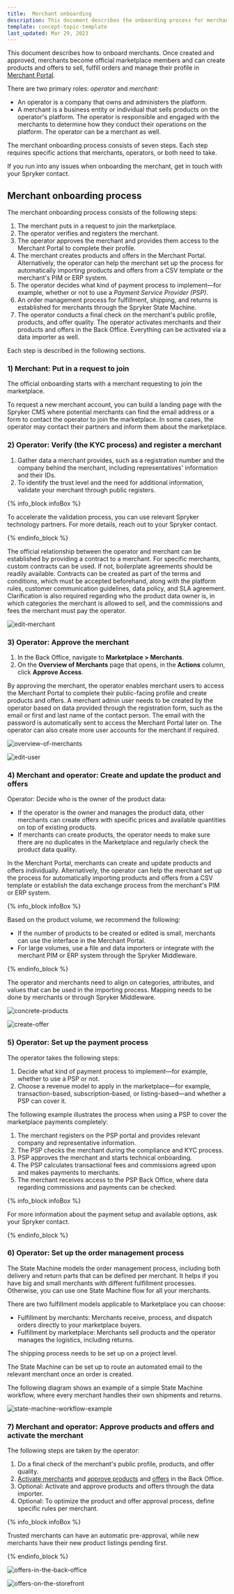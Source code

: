 ```yaml
---
title:  Merchant onboarding
description: This document describes the onboarding process for merchants and gives step-by-step instructions for marketplace operators.
template: concept-topic-template
last_updated: Mar 29, 2023
---
```


This document describes how to onboard merchants.
Once created and approved, merchants become official marketplace members and can create products and offers to sell, fulfill orders and manage their profile in [Merchant Portal](/docs/marketplace/user/intro-to-spryker-marketplace/merchant-portal.html).

There are two primary roles: *operator* and *merchant*:
* An operator is a company that owns and administers the platform.
* A merchant is a business entity or individual that sells products on the operator's platform. The operator is responsible and engaged with the merchants to determine how they conduct their operations on the platform. The operator can be a merchant as well.

The merchant onboarding process consists of seven steps. Each step requires specific actions that merchants, operators, or both need to take. 

If you run into any issues when onboarding the merchant, get in touch with your Spryker contact.

## Merchant onboarding process

The merchant onboarding process consists of the following steps:

1. The merchant puts in a request to join the marketplace.
2. The operator verifies and registers the merchant.
3. The operator approves the merchant and provides them access to the Merchant Portal to complete their profile.
4. The merchant creates products and offers in the Merchant Portal. Alternatively, the operator can help the merchant set up the process for automatically importing products and offers from a CSV template or the merchant's PIM or ERP system.
5. The operator decides what kind of payment process to implement—for example, whether or not to use a *Payment Service Provider (PSP)*.
6. An order management process for fulfillment, shipping, and returns is established for merchants through the Spryker State Machine.
7. The operator conducts a final check on the merchant's public profile, products, and offer quality. The operator activates merchants and their products and offers in the Back Office. Everything can be activated via a data importer as well.

Each step is described in the following sections.

### 1) Merchant: Put in a request to join

The official onboarding starts with a merchant requesting to join the marketplace. 

To request a new merchant account, you can build a landing page with the Spryker CMS where potential merchants can find the email address or a form to contact the operator to join the marketplace. In some cases, the operator may contact their partners and inform them about the marketplace.

### 2) Operator: Verify (the KYC process) and register a merchant

1. Gather data a merchant provides, such as a registration number and the company behind the merchant, including representatives' information and their IDs.
2. To identify the trust level and the need for additional information, validate your merchant through public registers. 

{% info_block infoBox %}

To accelerate the validation process, you can use relevant Spryker technology partners. For more details, reach out to your Spryker contact.

{% endinfo_block %}

The official relationship between the operator and merchant can be established by providing a contract to a merchant. For specific merchants, custom contracts can be used. If not, boilerplate agreements should be readily available. Contracts can be created as part of the terms and conditions, which must be accepted beforehand, along with the platform rules, customer communication guidelines, data policy, and SLA agreement. Clarification is also required regarding who the product data owner is, in which categories the merchant is allowed to sell, and the commissions and fees the merchant must pay the operator.

![edit-merchant](https://spryker.s3.eu-central-1.amazonaws.com/docs/marketplace/user/intro-to-spryker-marketplace/merchant-onboarding/step-2-edit-merchant.png)

### 3) Operator: Approve the merchant

1. In the Back Office, navigate to **Marketplace&nbsp;<span aria-label="and then">></span> Merchants**.
2. On the **Overview of Merchants** page that opens, in the **Actions** column, click **Approve Access**. 

By approving the merchant, the operator enables merchant users to access the Merchant Portal to complete their public-facing profile and create products and offers. 
A merchant admin user needs to be created by the operator based on data provided through the registration form, such as the email or first and last name of the contact person. 
The email with the password is automatically sent to access the Merchant Portal later on. The operator can also create more user accounts for the merchant if required.

![overview-of-merchants](https://spryker.s3.eu-central-1.amazonaws.com/docs/marketplace/user/intro-to-spryker-marketplace/merchant-onboarding/step-3-overview-of-merchants.png)

![edit-user](https://spryker.s3.eu-central-1.amazonaws.com/docs/marketplace/user/intro-to-spryker-marketplace/merchant-onboarding/step-3-edit-user.png)

### 4) Merchant and operator: Create and update the product and offers

Operator: Decide who is the owner of the product data:
* If the operator is the owner and manages the product data, other merchants can create offers with specific prices and available quantities on top of existing products.
* If merchants can create products, the operator needs to make sure there are no duplicates in the Marketplace and regularly check the product data quality.

In the Merchant Portal, merchants can create and update products and offers individually. Alternatively, the operator can help the merchant set up the process for automatically importing products and offers from a CSV template or establish the data exchange process from the merchant's PIM or ERP system.

{% info_block infoBox %}

Based on the product volume, we recommend the following:
- If the number of products to be created or edited is small, merchants can use the interface in the Merchant Portal.
- For large volumes, use a file and data importers or integrate with the merchant PIM or ERP system through the Spryker Middleware.

{% endinfo_block %}

The operator and merchants need to align on categories, attributes, and values that can be used in the importing process. Mapping needs to be done by merchants or through Spryker Middleware.

![concrete-products](https://spryker.s3.eu-central-1.amazonaws.com/docs/marketplace/user/intro-to-spryker-marketplace/merchant-onboarding/step-4-concrete-products.png)

![create-offer](https://spryker.s3.eu-central-1.amazonaws.com/docs/marketplace/user/intro-to-spryker-marketplace/merchant-onboarding/step-4-create-offer.png)


### 5) Operator: Set up the payment process

The operator takes the following steps:
1. Decide what kind of payment process to implement—for example, whether to use a PSP or not. 
2. Choose a revenue model to apply in the marketplace—for example, transaction-based, subscription-based, or listing-based—and whether a PSP can cover it.

The following example illustrates the process when using a PSP to cover the marketplace payments completely:
1. The merchant registers on the PSP portal and provides relevant company and representative information.
2. The PSP checks the merchant during the compliance and KYC process.
3. PSP approves the merchant and starts technical onboarding.
4. The PSP calculates transactional fees and commissions agreed upon and makes payments to merchants.
5. The merchant receives access to the PSP Back Office, where data regarding commissions and payments can be checked.

{% info_block infoBox %}

For more information about the payment setup and available options, ask your Spryker contact.

{% endinfo_block %}

### 6) Operator: Set up the order management process

The State Machine models the order management process, including both delivery and return parts that can be defined per merchant. It helps if you have big and small merchants with different fulfillment processes. Otherwise, you can use one State Machine flow for all your merchants.


There are two fulfillment models applicable to Marketplace you can choose:
* Fulfillment by merchants: Merchants receive, process, and dispatch orders directly to your marketplace buyers.
* Fulfillment by marketplace: Merchants sell products and the operator manages the logistics, including returns.

The shipping process needs to be set up on a project level.

The State Machine can be set up to route an automated email to the relevant merchant once an order is created.

The following diagram shows an example of a simple State Machine workflow, where every merchant handles their own shipments and returns.

![state-machine-workflow-example](https://spryker.s3.eu-central-1.amazonaws.com/docs/marketplace/user/intro-to-spryker-marketplace/merchant-onboarding/step-6-state-machine-workflow-example.png)

### 7) Merchant and operator: Approve products and offers and activate the merchant

The following steps are taken by the operator:

1. Do a final check of the merchant's public profile, products, and offer quality. 
2. [Activate merchants](/docs/pbc/all/merchant-management/{{site.version}}/marketplace/manage-in-the-back-office/manage-merchants.html#activating-and-deactivating-merchants) and [approve products](/docs/marketplace/user/merchant-portal-user-guides/{{site.version}}/products/concrete-products/managing-marketplace-concrete-product.html#activating-and-deactivating-a-concrete-product) and [offers](/docs/marketplace/user/back-office-user-guides/{{site.version}}/marketplace/offers/managing-merchant-product-offers.html#approving-or-denying-offers) in the Back Office. 
3. Optional: Activate and approve products and offers through the data importer.
4. Optional: To optimize the product and offer approval process, define specific rules per merchant. 

{% info_block infoBox %}

Trusted merchants can have an automatic pre-approval, while new merchants have their new product listings pending first.

{% endinfo_block %}

![offers-in-the-back-office](https://spryker.s3.eu-central-1.amazonaws.com/docs/marketplace/user/intro-to-spryker-marketplace/merchant-onboarding/step-7-offers-in-the-back-office.png)

![offers-on-the-storefront](https://spryker.s3.eu-central-1.amazonaws.com/docs/marketplace/user/intro-to-spryker-marketplace/merchant-onboarding/step-7-offers-on-storefront.png)



